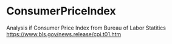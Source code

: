 # ConsumerPriceIndex

Analysis if Consumer Price Index from Bureau of Labor Statitics
https://www.bls.gov/news.release/cpi.t01.htm
